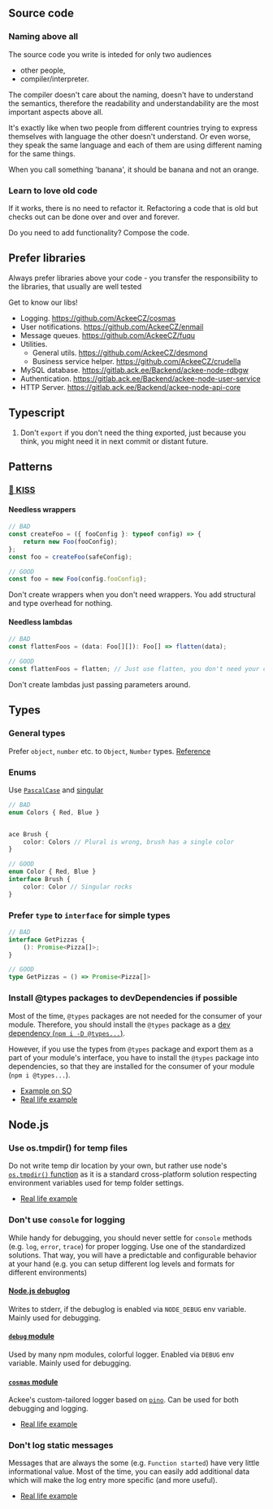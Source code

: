 ## Source code

### Naming above all

The source code you write is inteded for only two audiences

- other people,
- compiler/interpreter.

The compiler doesn't care about the naming, doesn't have to understand the semantics, therefore the readability and understandability are the most important aspects above all.

It's exactly like when two people from different countries trying to express themselves with language the other doesn't understand. Or even worse, they speak the same language and each of them are using different naming for the same things.

When you call something 'banana', it should be banana and not an orange.

### Learn to love old code

If it works, there is no need to refactor it. Refactoring a code that is old but checks out can be done over and over and forever.

Do you need to add functionality? Compose the code.

## Prefer libraries

Always prefer libraries above your code - you transfer the responsibility to the libraries, that usually are well tested

Get to know our libs!

- Logging. https://github.com/AckeeCZ/cosmas
- User notifications. https://github.com/AckeeCZ/enmail
- Message queues. https://github.com/AckeeCZ/fuqu
- Utilities.
    - General utils. https://github.com/AckeeCZ/desmond
    - Business service helper. https://github.com/AckeeCZ/crudella
- MySQL database. https://gitlab.ack.ee/Backend/ackee-node-rdbgw
- Authentication. https://gitlab.ack.ee/Backend/ackee-node-user-service
- HTTP Server. https://gitlab.ack.ee/Backend/ackee-node-api-core

## Typescript

1. Don't `export` if you don't need the thing exported, just because you think, you might need it in next commit or distant future.

## Patterns

### [💋 KISS](https://en.wikipedia.org/wiki/KISS_principle)
#### Needless wrappers
```typescript
// BAD
const createFoo = ({ fooConfig }: typeof config) => {
    return new Foo(fooConfig);
};
const foo = createFoo(safeConfig);
```
```typescript
// GOOD
const foo = new Foo(config.fooConfig);
```
Don't create wrappers when you don't need wrappers. You add structural and type overhead for nothing.

#### Needless lambdas
```typescript
// BAD
const flattenFoos = (data: Foo[][]): Foo[] => flatten(data);
```
```typescript
// GOOD
const flattenFoos = flatten; // Just use flatten, you don't need your custom fn
```
Don't create lambdas just passing parameters around.

## Types
### General types
Prefer `object`, `number` etc. to `Object`, `Number` types. [Reference](https://www.typescriptlang.org/docs/handbook/declaration-files/do-s-and-don-ts.html#general-types)

### Enums

Use [`PascalCase`](https://github.com/basarat/typescript-book/blob/master/docs/styleguide/styleguide.md#enum) and [singular](https://stackoverflow.com/questions/15755955/naming-of-enums-in-java-singular-or-plural/15756009#15756009)

```typescript
// BAD
enum Colors { Red, Blue }


ace Brush {
    color: Colors // Plural is wrong, brush has a single color
}
```

```typescript
// GOOD
enum Color { Red, Blue }
interface Brush {
    color: Color // Singular rocks
}
```

### Prefer `type` to `interface` for simple types
```typescript
// BAD
interface GetPizzas {
    (): Promise<Pizza[]>;
}
```

```typescript
// GOOD
type GetPizzas = () => Promise<Pizza[]>
```

### Install @types packages to devDependencies if possible

Most of the time, `@types` packages are not needed for the consumer of your module. Therefore, you should install the `@types` package as a [dev dependency (`npm i -D @types...`)](https://docs.npmjs.com/cli/install).

However, if you use the types from `@types` package and export them as a part of your module's interface, you have to install the `@types` package into dependencies, so that they are installed for the consumer of your module (`npm i @types...`).

- [Example on SO](https://stackoverflow.com/a/46011417)
- [Real life example](https://gitlab.ack.ee/Backend/flash-news-retriever/merge_requests/4#note_141868)

## Node.js

### Use os.tmpdir() for temp files

Do not write temp dir location by your own, but rather use node's [`os.tmpdir()` function](https://nodejs.org/api/os.html#os_os_tmpdir) as it is a standard cross-platform solution respecting environment variables used for temp folder settings.

- [Real life example](https://gitlab.ack.ee/Backend/flash-news-retriever/merge_requests/4#note_141878)

### Don't use `console` for logging

While handy for debugging, you should never settle for `console` methods (e.g. `log`, `error`, `trace`) for proper logging. Use one of the standardized solutions. That way, you will have a predictable and configurable behavior at your hand (e.g. you can setup different log levels and formats for different environments)

#### [Node.js debuglog](https://nodejs.org/api/util.html#util_util_debuglog_section)

Writes to stderr, if the debuglog is enabled via `NODE_DEBUG` env variable. Mainly used for debugging.

#### [`debug` module](https://www.npmjs.com/package/debug)

Used by many npm modules, colorful logger. Enabled via `DEBUG` env variable. Mainly used for debugging.

#### [`cosmas` module](https://www.npmjs.com/package/cosmas)

Ackee's custom-tailored logger based on [`pino`](https://www.npmjs.com/package/cosmas). Can be used for both debugging and logging.

- [Real life example](https://gitlab.ack.ee/Backend/flash-news-retriever/merge_requests/6#note_141719)

### Don't log static messages

Messages that are always the some (e.g. `Function started`) have very little informational value. Most of the time, you can easily add additional data which will make the log entry more specific (and more useful).

- [Real life example](https://gitlab.ack.ee/Backend/flash-news-retriever/merge_requests/10#note_143550)
